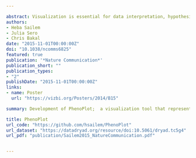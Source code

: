 ```yaml
---

abstract: Visualization is essential for data interpretation, hypothesis formulation and communication of results. However, there is a paucity of visualization methods for image-derived data sets generated by high-content analysis in which complex cellular phenotypes are described as high-dimensional vectors of features. Here we present a visualization tool, PhenoPlot, which represents quantitative high-content imaging data as easily interpretable glyphs, and we illustrate how PhenoPlot can be used to improve the exploration and interpretation of complex breast cancer cell phenotypes.
authors:
- Heba Sailem
- Julia Sero
- Chris Bakal
date: "2015-11-01T00:00:00Z"
doi: "10.1038/ncomms6825"
featured: true
publication: '*Nature Communication*'
publication_short: ""
publication_types:
- "2"
publishDate: "2015-11-01T00:00:00Z"
links:
- name: Poster
  url: "https://vizbi.org/Posters/2014/B15"

summary: Development of PhenoPlot;  a visualization tool that represents quantitative cellular phenotypic data as easily interpretable glyphs. 

title: PhenoPlot
url_code: "https://github.com/hsailem/PhenoPlot"
url_dataset: "https://datadryad.org/resource/doi:10.5061/dryad.tc5g4"
url_pdf: "publication/Sailem2015_NatureCommunication.pdf"


---
```

